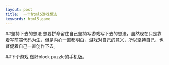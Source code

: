```yaml
---
layout: post
title:  一个html5游戏想法
keywords: html5,game
---
```


##坚持下去的想法
想要拼命留住自己坚持写游戏写下去的想法，虽然现在只是靠着写前端代码为生，但是内心一直都明白，游戏对自己的意义，所以坚持自己，也督促着自己一直创作下去。

##下个游戏
做好block puzzle的手机版。
